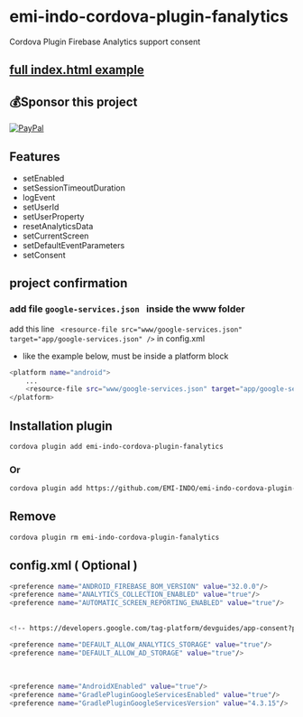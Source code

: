 # emi-indo-cordova-plugin-fanalytics
 Cordova Plugin Firebase Analytics support consent
 
 ## [full index.html example ](https://github.com/EMI-INDO/emi-indo-cordova-plugin-fanalytics/blob/main/example/index.html) 
 
 ## 💰Sponsor this project
  [![PayPal](https://img.shields.io/badge/PayPal-00457C?style=for-the-badge&logo=paypal&logoColor=white)](https://paypal.me/emiindo)  


## Features

- setEnabled
- setSessionTimeoutDuration
- logEvent
- setUserId
- setUserProperty
- resetAnalyticsData
- setCurrentScreen
- setDefaultEventParameters
- setConsent

## project confirmation

### add file  ```google-services.json ``` inside the www folder
add this line ``` <resource-file src="www/google-services.json" target="app/google-services.json" />``` in config.xml 
- like the example below, must be inside a platform block

```sh
<platform name="android">
    ...
    <resource-file src="www/google-services.json" target="app/google-services.json" />
</platform>
```


## Installation plugin

```sh
cordova plugin add emi-indo-cordova-plugin-fanalytics
```
### Or
```sh
cordova plugin add https://github.com/EMI-INDO/emi-indo-cordova-plugin-fanalytics
```
## Remove
```sh
cordova plugin rm emi-indo-cordova-plugin-fanalytics
```

## config.xml ( Optional )
```sh
<preference name="ANDROID_FIREBASE_BOM_VERSION" value="32.0.0"/>
<preference name="ANALYTICS_COLLECTION_ENABLED" value="true"/>
<preference name="AUTOMATIC_SCREEN_REPORTING_ENABLED" value="true"/>
  
  
<!-- https://developers.google.com/tag-platform/devguides/app-consent?platform=android -->

<preference name="DEFAULT_ALLOW_ANALYTICS_STORAGE" value="true"/>
<preference name="DEFAULT_ALLOW_AD_STORAGE" value="true"/>
  
  
   
<preference name="AndroidXEnabled" value="true"/>
<preference name="GradlePluginGoogleServicesEnabled" value="true"/>
<preference name="GradlePluginGoogleServicesVersion" value="4.3.15"/>
  
  ```
